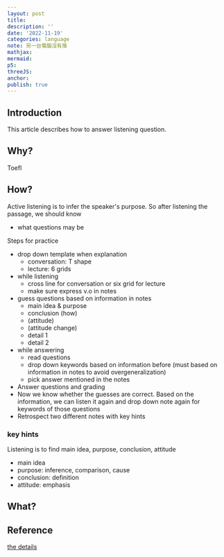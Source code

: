 ```yaml
---
layout: post
title:
description: ''
date: '2022-11-19'
categories: language
note: 另一台電腦沒有推
mathjax:
mermaid:
p5:
threeJS:
anchor:
publish: true
---
```


## Introduction

This article describes how to answer listening question.

## Why?

Toefl

## How?

Active listening is to infer the speaker's purpose. So after listening the passage, we should know

* what questions may be

Steps for practice

* drop down template when explanation
  * conversation: T shape
  * lecture: 6 grids
* while listening
  * cross line for conversation or six grid for lecture
  * make sure express v.o in notes
* guess questions based on information in notes
  * main idea & purpose
  * conclusion (how)
  * (attitude)
  * (attitude change)
  * detail 1
  * detail 2
* while answering
  * read questions
  * drop down keywords based on information before (must based on information in notes to avoid overgeneralization)
  * pick answer mentioned in the notes
* Answer questions and grading
* Now we know whether the guesses are correct. Based on the information, we can listen it again and drop down note again for keywords of those questions
* Retrospect two different notes with key hints

### key hints

Listening is to find main idea, purpose, conclusion, attitude

* main idea
* purpose: inference, comparison, cause
* conclusion: definition
* attitude: emphasis

## What?



## Reference

[the details](https://toeflv3.kmf.com/listen/order)
